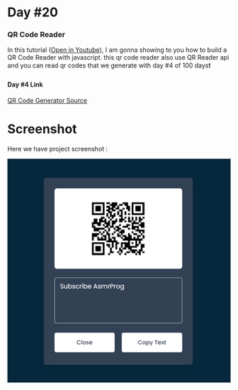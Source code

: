# Day #20

### QR Code Reader
In this tutorial ([Open in Youtube](https://youtu.be/e13YYMna74s)),  I am gonna showing to you how to build a QR Code Reader with javascript. this qr code reader also use QR Reader api and you can read qr codes that we generate with day #4 of 100 days❗️

#### Day #4 Link

<a href="https://github.com/vtech-YT/100-days-of-javascript/tree/master/Day%20%2304%20-%20QR%20Code%20Generator" target="_blank">QR Code Generator Source</a>

# Screenshot
Here we have project screenshot :


![screenshot](screenshot.jpg)